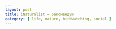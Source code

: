 ```yaml
---
layout: post
title: iNaturalist — рекомендую
category: [ life, nature, birdwatching, social ]
---
```

